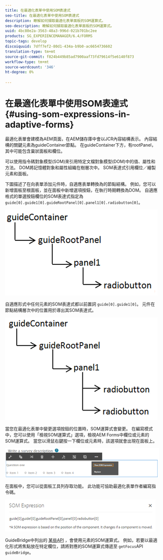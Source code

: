 ```yaml
---
title: 在最適化表單中使用SOM表達式
seo-title: 在最適化表單中使用SOM表達式
description: 瞭解如何擷取最適化表單面板的SOM運算式。
seo-description: 瞭解如何擷取最適化表單面板的SOM運算式。
uuid: 4bc80e2a-3563-48a3-996d-021b701bc2ee
products: SG_EXPERIENCEMANAGER/6.4/FORMS
topic-tags: develop
discoiquuid: 7dff7ef2-80d1-434a-b9b0-ac6654736602
translation-type: tm+mt
source-git-commit: f824b449b85ad7900aaf73fd79614f5e6140f873
workflow-type: tm+mt
source-wordcount: '346'
ht-degree: 0%

---
```



# 在最適化表單中使用SOM表達式 {#using-som-expressions-in-adaptive-forms}

最適化表單會建模為AEM頁面，在AEM儲存庫中會以JCR內容結構表示。 內容結構的關鍵元素為guideContainer節點。 在guideContainer下方，有rootPanel，其中可能包含巢狀面板和欄位。

可以使用指令碼對象模型(SOM)來引用特定文檔對象模型(DOM)中的值、屬性和方法。 DOM將記憶體對象和屬性組織在樹層次中。 SOM表達式引用欄位／繪製元素和面板。

下圖描述了在向表單添加元件時，自適應表單轉換為的節點結構。 例如，您可以新增面板至根面板，並在面板中新增選項按鈕，在執行時期轉換為DOM。 自適應格式的單選按鈕欄位的SOM表達式指定為 `guide[0].guide1[0].guideRootPanel[0].panel1[0].radiobutton[0]`。

![DOM樹](assets/hierarchy-1.png)

自適應形式中任何元素的SOM表達式都以前置詞 `guide[0].guide1[0]`。 元件在節點結構層次中的位置用於導出其SOM表達式。

![具有兩個單選按鈕的DOM樹](assets/hierarchy_radio_button.png)

當您在最適化表單中變更選項按鈕的位置時，SOM運算式會變更。 在編寫模式中，您可以使用「檢視SOM運算式」選項，檢視AEM Forms中欄位或元素的SOM運算式。 當您以滑鼠右鍵按一下欄位或元素時，該選項就會出現在面板上。

![在自適應形式中提取SOM表達式](assets/som-expressions.png)

在面板中，您可以從面板工具列存取功能。 此功能可協助最適化表單作者編寫指令碼。

![使用面板工具列擷取SOM運算式](assets/som-expression.png)

GuideBridge中列出的 [某些API](https://helpx.adobe.com/aem-forms/6/javascript-api/GuideBridge.md) ，會使用元素的SOM運算式。 例如，若要以最適化形式將焦點放在特定欄位，請將對應的SOM運算式傳遞至 `getFocus`API `guideBridge`。

